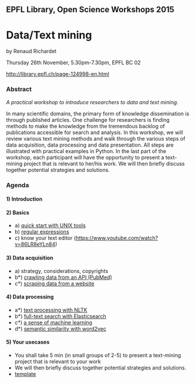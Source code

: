 ## EPFL Library, Open Science Workshops 2015

# Data/Text mining

by Renaud Richardet

Thursday 26th November, 5.30pm-7.30pm, EPFL BC 02

http://library.epfl.ch/page-124998-en.html

### Abstract

*A practical workshop to introduce researchers to data and text mining.*

In many scientific domains, the primary form of knowledge dissemination is through published articles. One challenge for researchers is finding methods to make the knowledge from the tremendous backlog of publications accessible for search and analysis. In this workshop, we will review various text mining methods and walk through the various steps of data acquisition, data processing and data presentation. All steps are illustrated with practical examples in Python. In the last part of the workshop, each participant will have the opportunity to present a text-mining project that is relevant to her/his work. We will then briefly discuss together potential strategies and solutions.

### Agenda

#### 1) Introduction

#### 2) Basics

* a) [quick start with UNIX tools](2a_basics_unix_tools/unix_tools.ipynb)
* b) [regular expressions](2b_regular_expressions.txt)
* c) know your text editor (https://www.youtube.com/watch?v=86LR8eYLn84)

#### 3) Data acquisition

* a) strategy, considerations, copyrights
* b*) [crawling data from an API (PubMed)](3b_pubmed_rest_api/pubmed_rest_api_client.ipynb)
* c*) [scraping data from a website](3c_pubmed_crawl_webpage/pubmed_crawl_webpage.ipynb)

#### 4) Data processing

* a*) [text processing with NLTK](4a_text_processing_nltk/text_processing_nltk.ipynb)
* b*) [full-text search with Elasticsearch](4b_fulltext_elasticsearch/full_text_elasticsearch.ipynb)
* c*) [a sense of machine learning](4d_a_sense_of_machine_learning/a_sense_of_machine_learning.ipynb)
* d*) [semantic similarity with word2vec](4c_semantic_similarity_word2vec/semantic_similarity_word2vec.ipynb)

#### 5) Your usecases

* You shall take 5 min (in small groups of 2-5) to present a text-mining project that is relevant to your work
* We will then briefly discuss together potential strategies and solutions.
* [template](5_your_usecases/usecase_template.pptx)

